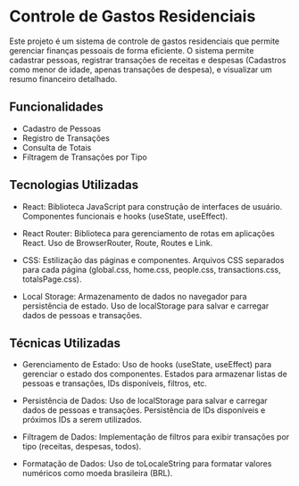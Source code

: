 # Controle de Gastos Residenciais

Este projeto é um sistema de controle de gastos residenciais que permite gerenciar finanças pessoais de forma eficiente. O sistema permite cadastrar pessoas, registrar transações de receitas e despesas (Cadastros como menor de idade, apenas transações de despesa), e visualizar um resumo financeiro detalhado.

## Funcionalidades

- Cadastro de Pessoas
- Registro de Transações
- Consulta de Totais
- Filtragem de Transações por Tipo

## Tecnologias Utilizadas

- React:
Biblioteca JavaScript para construção de interfaces de usuário.
Componentes funcionais e hooks (useState, useEffect).

- React Router:
Biblioteca para gerenciamento de rotas em aplicações React.
Uso de BrowserRouter, Route, Routes e Link.

- CSS:
Estilização das páginas e componentes.
Arquivos CSS separados para cada página (global.css, home.css, people.css, transactions.css, totalsPage.css).

- Local Storage:
Armazenamento de dados no navegador para persistência de estado.
Uso de localStorage para salvar e carregar dados de pessoas e transações.


## Técnicas Utilizadas

- Gerenciamento de Estado:
Uso de hooks (useState, useEffect) para gerenciar o estado dos componentes.
Estados para armazenar listas de pessoas e transações, IDs disponíveis, filtros, etc.

- Persistência de Dados:
Uso de localStorage para salvar e carregar dados de pessoas e transações.
Persistência de IDs disponíveis e próximos IDs a serem utilizados.

- Filtragem de Dados:
Implementação de filtros para exibir transações por tipo (receitas, despesas, todos).

- Formatação de Dados:
Uso de toLocaleString para formatar valores numéricos como moeda brasileira (BRL).
